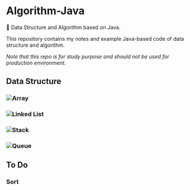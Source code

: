 # Algorithm-Java
:pencil: Data Structure and Algorithm based on Java.

This repository contains my notes and example Java-based code of data structure and algorithm. 

*Note that this repo is for study purpose and should not be used for production environment.*


## Data Structure
### ![Array](https://github.com/chenyulian/Algorithm-Java/tree/master/pers/kinp/datastructure/array)
### ![Linked List](https://github.com/chenyulian/Algorithm-Java/tree/master/pers/kinp/datastructure/linkedlist)
### ![Stack](https://github.com/chenyulian/Algorithm-Java/tree/master/pers/kinp/datastructure/stack)
### ![Queue](https://github.com/chenyulian/Algorithm-Java/tree/master/pers/kinp/datastructure/queue)

## To Do
### Sort
